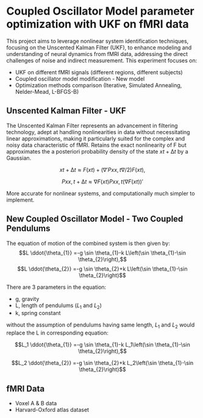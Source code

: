 # Coupled Oscillator Model parameter optimization with UKF on fMRI data

This project aims to leverage nonlinear system identification techniques, focusing on the Unscented Kalman Filter (UKF), to enhance modeling and understanding of neural dynamics from fMRI data, 
addressing the direct challenges of noise and indirect measurement. This experiment focuses on:

- UKF on different fMRI signals (different regions, different subjects)
- Coupled oscillator model modification - New model
- Optimization methods comparison (Iterative, Simulated Annealing, Nelder-Mead, L-BFGS-B)

## Unscented Kalman Filter - UKF

The Unscented Kalman Filter represents an advancement in filtering technology, adept at handling nonlinearities in data without necessitating linear approximations, making it particularly suited for the complex and noisy data characteristic of fMRI. Retains the exact nonlinearity of F but approximates the a posteriori probability density of the state $xt+∆t$ by a Gaussian.

$$xt+∆t ≈ F(xt) + (∇′Pxx,t∇/2) F(xt),$$

$$Pxx,t+∆t ≈ ∇F(xt) Pxx,t(∇F(xt))′$$

More accurate for nonlinear systems, and computationally much simpler to implement.

## New Coupled Oscillator Model - Two Coupled Pendulums

The equation of motion of the combined system is then given by: 
$$L \ddot{\theta_{1}} =-g \sin \theta_{1}-k L\left(\sin \theta_{1}-\sin \theta_{2}\right),$$
$$L \ddot{\theta_{2}} =-g \sin \theta_{2}+k L\left(\sin \theta_{1}-\sin \theta_{2}\right)$$

There are 3 parameters in the equation:
- g, gravity
- L, length of pendulums ($L_1$ and $L_2$)
- k, spring constant

without the assumption of pendulums having same length, $L_1$ and $L_2$ would replace the L in corresponding equation:

$$L_1 \ddot{\theta_{1}} =-g \sin \theta_{1}-k L_1\left(\sin \theta_{1}-\sin \theta_{2}\right),$$

$$L_2 \ddot{\theta_{2}} =-g \sin \theta_{2}+k L_2\left(\sin \theta_{1}-\sin \theta_{2}\right)$$

## fMRI Data

- Voxel A & B data
- Harvard-Oxford atlas dataset
